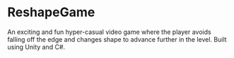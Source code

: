 # ReshapeGame
An exciting and fun hyper-casual video game where the player avoids falling off the edge and changes shape to advance further in the level. Built using Unity and C#.
